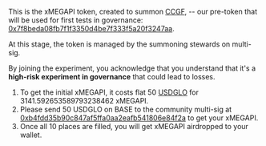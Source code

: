 This is the xMEGAPI token, created to summon [CCGF](https://hyperdesci.gitbook.io/ccgf), -- our pre-token that will be used for first tests in governance: [0x7f8beda08fb7f1f3350d4be7f333f5a20f3247aa](https://basescan.org/token/0x7f8beda08fb7f1f3350d4be7f333f5a20f3247aa).

At this stage, the token is managed by the summoning stewards on multi-sig. 

By joining the experiment, you acknowledge that you understand that it's a **high-risk experiment in governance** that could lead to losses.

1. To get the initial xMEGAPI, it costs flat 50 [USDGLO](https://www.glodollar.org/articles/glo-dollar-availability) for 3141.592653589793238462 xMEGAPI. 
2. Please send 50 USDGLO on BASE to the community multi-sig at [0xb4fdd35b90c847af5ffa0aa2eafb541806e84f2a](https://basescan.org/address/0xb4fdd35b90c847af5ffa0aa2eafb541806e84f2a) to get your xMEGAPI.
3. Once all 10 places are filled, you will get xMEGAPI airdropped to your wallet.
